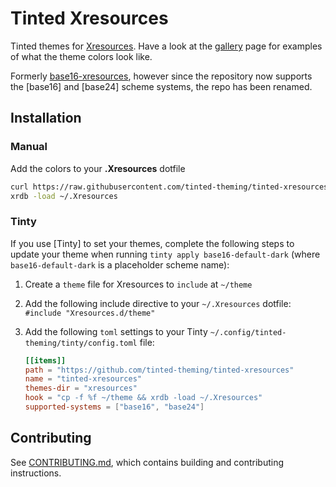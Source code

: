 # Tinted Xresources

Tinted themes for [Xresources]. Have a look at the [gallery] page for
examples of what the theme colors look like.

Formerly [base16-xresources], however since the repository now supports
the [base16] and [base24] scheme systems, the repo has been renamed.

## Installation

### Manual

Add the colors to your **.Xresources** dotfile

```sh
curl https://raw.githubusercontent.com/tinted-theming/tinted-xresources/main/xresources/base16-default-dark.Xresources >> ~/.Xresources
xrdb -load ~/.Xresources
```

### Tinty

If you use [Tinty] to set your themes, complete the following steps to 
update your theme when running `tinty apply base16-default-dark` (where
`base16-default-dark` is a placeholder scheme name):

1. Create a `theme` file for Xresources to `include` at `~/theme`
1. Add the following include directive to your `~/.Xresources` dotfile:
`#include "Xresources.d/theme"`
2. Add the following `toml` settings to your Tinty
   `~/.config/tinted-theming/tinty/config.toml` file:

   ```toml
   [[items]]
   path = "https://github.com/tinted-theming/tinted-xresources"
   name = "tinted-xresources"
   themes-dir = "xresources"
   hook = "cp -f %f ~/theme && xrdb -load ~/.Xresources"
   supported-systems = ["base16", "base24"]
   ```

## Contributing

See [CONTRIBUTING.md], which contains building and contributing
instructions.

[base16-xresources]: https://github.com/tinted-theming/base16-xresources
[Xresources]: https://wiki.gentoo.org/wiki/X_resources
[gallery]: https://tinted-theming.github.io/base16-gallery
[CONTRIBUTING.md]: CONTRIBUTING.md
